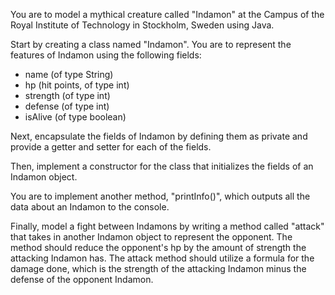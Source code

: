 You are to model a mythical creature called "Indamon" at the Campus of the Royal Institute of Technology in Stockholm, Sweden using Java.

Start by creating a class named "Indamon". You are to represent the features of Indamon using the following fields:
  - name (of type String)
  - hp (hit points, of type int)
  - strength (of type int)
  - defense (of type int)
  - isAlive (of type boolean)

Next, encapsulate the fields of Indamon by defining them as private and provide a getter and setter for each of the fields.

Then, implement a constructor for the class that initializes the fields of an Indamon object.

You are to implement another method, "printInfo()", which outputs all the data about an Indamon to the console.

Finally, model a fight between Indamons by writing a method called "attack" that takes in another Indamon object to represent the opponent. The method should reduce the opponent's hp by the amount of strength the attacking Indamon has. The attack method should utilize a formula for the damage done, which is the strength of the attacking Indamon minus the defense of the opponent Indamon.